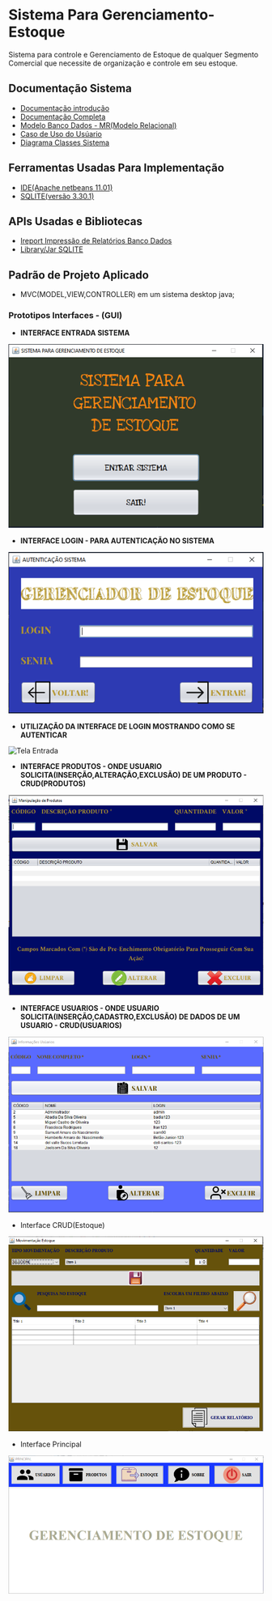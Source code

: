 # Sistema Para Gerenciamento-Estoque
Sistema para controle e Gerenciamento de Estoque de qualquer Segmento Comercial que necessite de organização e controle em seu estoque.
## Documentação Sistema
 * [Documentação introdução](https://github.com/Samuel-Amaro/Gerenciamento-Estoque/blob/master/Documentacao/Documentacao-Introducao.pdf)
 * [Documentação Completa](https://github.com/Samuel-Amaro/Gerenciamento-Estoque/blob/master/Documentacao/Documentacao-Completa-Sistema.pdf)
 * [Modelo Banco Dados - MR(Modelo Relacional)](https://github.com/Samuel-Amaro/Gerenciamento-Estoque/blob/master/Documentacao/Diagrama-Banco-Dados.pdf)
 * [Caso de Uso do Usúario](https://github.com/Samuel-Amaro/Gerenciamento-Estoque/blob/master/Documentacao/Diagrama-Caso-Uso-Usuario.png)
 * [Diagrama Classes Sistema](https://github.com/Samuel-Amaro/Gerenciamento-Estoque/blob/master/Documentacao/Diagrama-Classes-UML.pdf)
 ## Ferramentas Usadas Para Implementação
 * [IDE(Apache netbeans 11.01)](https://netbeans.apache.org/)
 * [SQLITE(versão 3.30.1)](https://www.sqlitetutorial.net/download-install-sqlite/)
 ## APIs Usadas e Bibliotecas
 * [Ireport Impressão de Relatórios Banco Dados](https://sourceforge.net/projects/ireport/)
 * [Library/Jar SQLITE](https://bitbucket.org/xerial/sqlite-jdbc/downloads/)
 ## Padrão de Projeto Aplicado
 * MVC(MODEL,VIEW,CONTROLLER) em um sistema desktop java;
 ### Prototipos Interfaces - (GUI)
 * **INTERFACE ENTRADA SISTEMA**
 
 
 ![Tela Entrada](https://github.com/Samuel-Amaro/Gerenciamento-Estoque/blob/master/Prototipos-Telas/interface-entrada-sistema.PNG)
 * **INTERFACE LOGIN - PARA AUTENTICAÇÃO NO SISTEMA**
 
 
 ![Tela Login](https://github.com/Samuel-Amaro/Gerenciamento-Estoque/blob/master/Prototipos-Telas/interface-Login-Correta.PNG)
 * **UTILIZAÇÃO DA INTERFACE DE LOGIN MOSTRANDO COMO SE AUTENTICAR**


 ![Tela Entrada](https://github.com/Samuel-Amaro/Gerenciamento-Estoque/blob/master/videos-para-gif-readme/gif-readme-entrada-login-certo.gif)
 * **INTERFACE PRODUTOS - ONDE USUARIO SOLICITA(INSERÇÃO,ALTERAÇÃO,EXCLUSÃO) DE UM PRODUTO - CRUD(PRODUTOS)**
 
 
 ![Tela Produtos](https://github.com/Samuel-Amaro/Gerenciamento-Estoque/blob/master/Prototipos-Telas/interface-CRUD-produtos-Certa.PNG)
 * **INTERFACE USUARIOS - ONDE USUARIO SOLICITA(INSERÇÃO,CADASTRO,EXCLUSÃO) DE DADOS DE UM USUARIO - CRUD(USUARIOS)**
 
 
 ![Tela usuarios](https://github.com/Samuel-Amaro/Gerenciamento-Estoque/blob/master/Prototipos-Telas/interface-CRUD-usuarios-Sistema-Certa.PNG)
 * Interface CRUD(Estoque)
 
 
 ![Tela Estoque](https://github.com/Samuel-Amaro/Gerenciamento-Estoque/blob/master/Prototipos-Telas/prototipo-interface-estoque.PNG)
 * Interface Principal
 
 
 ![Tela Principal](https://github.com/Samuel-Amaro/Gerenciamento-Estoque/blob/master/Prototipos-Telas/prototipo-interface-principal.PNG)
